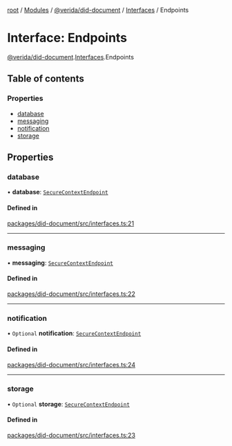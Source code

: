 [root](../README.md) / [Modules](../modules.md) / [@verida/did-document](../modules/verida_did_document.md) / [Interfaces](../modules/verida_did_document.Interfaces.md) / Endpoints

# Interface: Endpoints

[@verida/did-document](../modules/verida_did_document.md).[Interfaces](../modules/verida_did_document.Interfaces.md).Endpoints

## Table of contents

### Properties

- [database](verida_did_document.Interfaces.Endpoints.md#database)
- [messaging](verida_did_document.Interfaces.Endpoints.md#messaging)
- [notification](verida_did_document.Interfaces.Endpoints.md#notification)
- [storage](verida_did_document.Interfaces.Endpoints.md#storage)

## Properties

### database

• **database**: [`SecureContextEndpoint`](verida_did_document.Interfaces.SecureContextEndpoint.md)

#### Defined in

[packages/did-document/src/interfaces.ts:21](https://github.com/verida/verida-js/blob/039856c/packages/did-document/src/interfaces.ts#L21)

___

### messaging

• **messaging**: [`SecureContextEndpoint`](verida_did_document.Interfaces.SecureContextEndpoint.md)

#### Defined in

[packages/did-document/src/interfaces.ts:22](https://github.com/verida/verida-js/blob/039856c/packages/did-document/src/interfaces.ts#L22)

___

### notification

• `Optional` **notification**: [`SecureContextEndpoint`](verida_did_document.Interfaces.SecureContextEndpoint.md)

#### Defined in

[packages/did-document/src/interfaces.ts:24](https://github.com/verida/verida-js/blob/039856c/packages/did-document/src/interfaces.ts#L24)

___

### storage

• `Optional` **storage**: [`SecureContextEndpoint`](verida_did_document.Interfaces.SecureContextEndpoint.md)

#### Defined in

[packages/did-document/src/interfaces.ts:23](https://github.com/verida/verida-js/blob/039856c/packages/did-document/src/interfaces.ts#L23)
